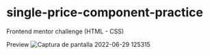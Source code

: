 # single-price-component-practice
Frontend mentor challenge (HTML - CSS)

Preview
![Captura de pantalla 2022-06-29 125315](https://user-images.githubusercontent.com/96136484/176503077-09750768-6d2c-41b3-9c62-27891aa06a6a.png)
